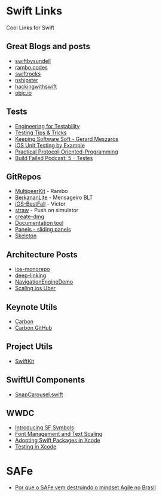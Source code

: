 # Swift Links
Cool Links for Swift

## Great Blogs and posts

- [swiftbysundell](https://www.swiftbysundell.com)
- [rambo.codes](https://rambo.codes)
- [swiftrocks](https://swiftrocks.com)
- [nshipster](https://nshipster.com)
- [hackingwithswift](https://www.hackingwithswift.com)
- [objc.io](https://www.objc.io)

## Tests

- [Engineering for Testability](https://developer.apple.com/videos/play/wwdc2017/414/)
- [Testing Tips & Tricks](https://developer.apple.com/videos/play/wwdc2018/417)
- [Keeping Software Soft - Gerard Meszaros](https://www.youtube.com/watch?v=JwE2DkSGxro)
- [iOS Unit Testing by Example](https://pragprog.com/book/jrlegios/ios-unit-testing-by-example)
- [Practical Protocol-Oriented-Programming](https://academy.realm.io/posts/appbuilders-natasha-muraschev-practical-protocol-oriented-programming/)
- [Build Failed Podcast: 5 - Testes](https://open.spotify.com/episode/2NL2893NhtmnWf9uSQ3V89?si=TT2yc-1oTGquNJXGcbRYJQ)


## GitRepos

- [MultipeerKit](https://github.com/insidegui/MultipeerKit) - Rambo
- [BerkananLite](https://github.com/zssz/BerkananLite) - Mensageiro BLT
- [iOS-BestFall](https://github.com/victorpanitz/iOS-BestFall) - Victor
- [straw](https://github.com/maxgoedjen/straw) - Push on simulator
- [create-dmg](https://github.com/sindresorhus/create-dmg)
- [Documentation tool](https://github.com/bow-swift/nef)
- [Panels - sliding panels](https://github.com/antoniocasero/Panels)
- [Skeleton](https://github.com/gonzalonunez/Skeleton)

## Architecture Posts

- [ios-monorepo](https://eng.uber.com/ios-monorepo/)
- [deep-linking](https://medium.com/@albertodebo/deep-linking-at-scale-on-ios-1dd8789c389f)
- [NavigationEngineDemo](https://github.com/justeat/NavigationEngineDemo)
- [Scaling ios Uber](https://atscaleconference.com/videos/blazing-fast-scaling-ios-at-uber/)

## Keynote Utils

- [Carbon](https://carbon.now.sh/)
- [Carbon GitHub](https://github.com/carbon-app/carbon)

## Project Utils

- [SwiftKit](https://github.com/SvenTiigi/SwiftKit)

## SwiftUI Components

 - [SnapCarousel.swift](https://gist.github.com/xtabbas/97b44b854e1315384b7d1d5ccce20623)

## WWDC

- [Introducing SF Symbols](https://developer.apple.com/videos/play/wwdc2019/206/)
- [Font Management and Text Scaling](https://developer.apple.com/videos/play/wwdc2019/227)
- [Adopting Swift Packages in Xcode](https://developer.apple.com/videos/play/wwdc2019/408/)
- [Testing in Xcode](https://developer.apple.com/videos/play/wwdc2019/413/)

# SAFe

- [Por que o SAFe vem destruindo o mindset Agile no Brasil](https://massimus.com/sem-categoria/por-que-o-safe-vem-destruindo-o-mindset-agile-no-brasil)
